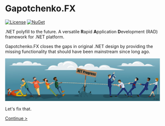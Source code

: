 # Gapotchenko.FX

[![License](https://img.shields.io/badge/license-MIT-green.svg)](LICENSE)
[![NuGet](https://img.shields.io/nuget/v/Gapotchenko.FX.svg)](https://www.nuget.org/packages/Gapotchenko.FX)

.NET polyfill to the future. A versatile **R**apid **A**pplication **D**evelopment (RAD) framework for .NET platform.

Gapotchenko.FX closes the gaps in original .NET design by providing the missing functionality that should have been mainstream since long ago.

![.NET Progress 2012 - 2018](Documentation/Assets/dotnet_progress_2018.jpg?raw=true ".NET Progress 2012 - 2018")

Let's fix that.

[Continue >](Source/Gapotchenko.FX#gapotchenkofx)
